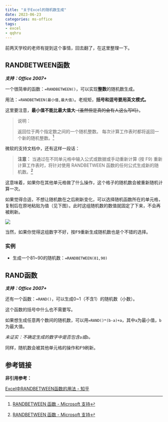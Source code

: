 ```yaml
---
title: "关于Excel的随机数生成"
date: 2023-06-23
categories: ms-office
tags:
- excel
- qqhru
---
```


前两天学校的老师有提到这个事情，回去翻了，在这里整理一下。

## RANDBETWEEN函数

***支持：Office 2007+***

一个很简单的函数：`=RANDBETWEEN()`，可以实现**整数**的随机数生成。

用法：`=RANDBETWEEN(最小值,最大值)`。老规矩，**括号和逗号要用英文模式。**

这里要注意，**最小值不能比最大值大**~~（虽然但是真的会有人这么写吗）~~。

> 说明：
>
> 返回位于两个指定数之间的一个随机整数。 每次计算工作表时都将返回一个新的随机整数。[^1]

微软的支持文档中，还有这样一段话：

> **注意：** 当通过在不同单元格中输入公式或数据或手动重新计算 (按 F9) 重新计算工作表时，将针对使用 RANDBETWEEN 函数的任何公式生成新的随机数。[^1]

这意味着，如果你在其他单元格做了什么操作，这个格子的随机数会被重新随机计算一次。

如果觉得合适，不想让随机数在之后刷新变化，可以选择随机函数所在的单元格，复制后在原地粘贴为值（见下图）。此时这组随机数的数值就固定了下来，不会再被刷新。

![](img/posts/20231102001.png)

当然，如果你觉得这组数字不好，按<kbd>F9</kbd>重新生成随机数也是个不错的选择。

### 实例

- 生成一个81~90的随机数：`=RANDBETWEEN(81,90)`

## RAND函数

***支持：Office 2007+***

还有一个函数：`=RAND()`，可以生成0~1（不含1）的随机数（小数）。

这个函数的括号中什么也不需要写。

如果想生成任意两个数间的随机数，可以用`=RAND()*(b-a)+a`，其中`a`为最小值，`b`为最大值。

*未证实：不确定生成的数字中是否包含`a`或`b`。*

同样，随机数会被其他单元格的操作和<kbd>F9</kbd>刷新。

## 参考链接

[^1]: [RANDBETWEEN 函数 - Microsoft 支持](https://support.microsoft.com/zh-cn/office/randbetween-%E5%87%BD%E6%95%B0-4cc7f0d1-87dc-4eb7-987f-a469ab381685)

**非引用参考：**

[Excel中RANDBETWEEN函数的用法 - 知乎](https://zhuanlan.zhihu.com/p/442880452)